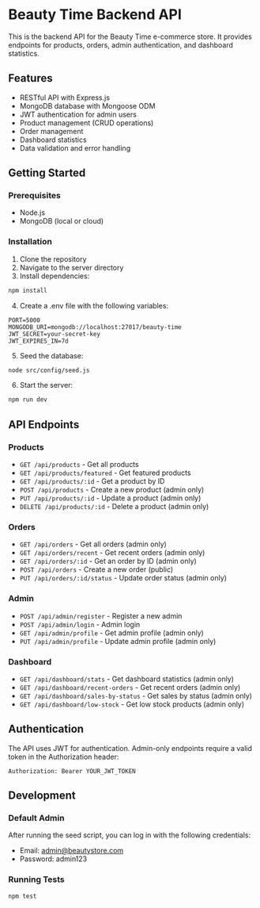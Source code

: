 # Beauty Time Backend API

This is the backend API for the Beauty Time e-commerce store. It provides endpoints for products, orders, admin authentication, and dashboard statistics.

## Features

- RESTful API with Express.js
- MongoDB database with Mongoose ODM
- JWT authentication for admin users
- Product management (CRUD operations)
- Order management
- Dashboard statistics
- Data validation and error handling

## Getting Started

### Prerequisites

- Node.js
- MongoDB (local or cloud)

### Installation

1. Clone the repository
2. Navigate to the server directory
3. Install dependencies:

```bash
npm install
```

4. Create a .env file with the following variables:

```
PORT=5000
MONGODB_URI=mongodb://localhost:27017/beauty-time
JWT_SECRET=your-secret-key
JWT_EXPIRES_IN=7d
```

5. Seed the database:

```bash
node src/config/seed.js
```

6. Start the server:

```bash
npm run dev
```

## API Endpoints

### Products

- `GET /api/products` - Get all products
- `GET /api/products/featured` - Get featured products
- `GET /api/products/:id` - Get a product by ID
- `POST /api/products` - Create a new product (admin only)
- `PUT /api/products/:id` - Update a product (admin only)
- `DELETE /api/products/:id` - Delete a product (admin only)

### Orders

- `GET /api/orders` - Get all orders (admin only)
- `GET /api/orders/recent` - Get recent orders (admin only)
- `GET /api/orders/:id` - Get an order by ID (admin only)
- `POST /api/orders` - Create a new order (public)
- `PUT /api/orders/:id/status` - Update order status (admin only)

### Admin

- `POST /api/admin/register` - Register a new admin
- `POST /api/admin/login` - Admin login
- `GET /api/admin/profile` - Get admin profile (admin only)
- `PUT /api/admin/profile` - Update admin profile (admin only)

### Dashboard

- `GET /api/dashboard/stats` - Get dashboard statistics (admin only)
- `GET /api/dashboard/recent-orders` - Get recent orders (admin only)
- `GET /api/dashboard/sales-by-status` - Get sales by status (admin only)
- `GET /api/dashboard/low-stock` - Get low stock products (admin only)

## Authentication

The API uses JWT for authentication. Admin-only endpoints require a valid token in the Authorization header:

```
Authorization: Bearer YOUR_JWT_TOKEN
```

## Development

### Default Admin

After running the seed script, you can log in with the following credentials:

- Email: admin@beautystore.com
- Password: admin123

### Running Tests

```bash
npm test
``` 
